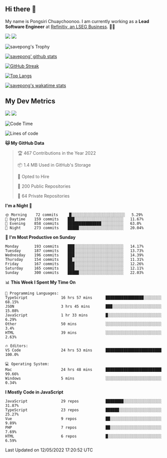 ## Hi there 👋

My name is Pongsiri Chuaychoonoo. I am currently working as a **Lead Software Engineer** at [Refinitiv, an LSEG Business](https://www.refinitiv.com). 👨‍💻

[<img src="https://img.shields.io/badge/savepong.com-%230077B5.svg?&style=for-the-badge&color=81e6d9" />](https://savepong.com)
[<img src="https://img.shields.io/badge/linkedin-%230077B5.svg?&style=for-the-badge&logo=linkedin&logoColor=white" />](https://www.linkedin.com/in/savepong)

![savepong's Trophy](https://github-profile-trophy.vercel.app/?username=savepong&theme=flat&rank=SECRET,SSS,SS,S,AAA,AA,A&margin-w=15&no-bg=true&no-frame=true)

[![savepong' github stats](https://github-readme-stats.vercel.app/api?username=savepong&show_icons=true&count_private=true&theme=gotham&hide_border=true&bg_color=00000000&text_color=768390FF)](https://savepong.com/posts/stats)

[![GitHub Streak](https://github-readme-streak-stats.herokuapp.com?user=savepong&theme=gotham&hide_border=true&background=00000000&dates=768390FF)](https://savepong.com/posts/stats)

[![Top Langs](https://github-readme-stats.vercel.app/api/top-langs/?username=savepong&layout=compact&langs_count=10&theme=gotham&hide_border=true&bg_color=00000000&text_color=768390FF)](https://savepong.com/posts/stats)

[![savepong's wakatime stats](https://github-readme-stats.vercel.app/api/wakatime?username=@savepong&layout=default&theme=gotham&hide_border=true&bg_color=00000000&text_color=768390FF)](https://savepong.com/posts/stats)

## My Dev Metrics

[![](https://komarev.com/ghpvc/?username=savepong&color=blue&label=Profile%20Views)](https://github.com/savepong)
[![](https://img.shields.io/github/followers/savepong?label=GitHub%20Followers)](https://github.com/savepong)

<!--START_SECTION:waka-->
![Code Time](http://img.shields.io/badge/Code%20Time-0%20secs-blue)

![Lines of code](https://img.shields.io/badge/From%20Hello%20World%20I%27ve%20Written-4%20Million%20lines%20of%20code-blue)

**🐱 My GitHub Data** 

> 🏆 467 Contributions in the Year 2022
 > 
> 📦 1.4 MB Used in GitHub's Storage 
 > 
> 💼 Opted to Hire
 > 
> 📜 200 Public Repositories 
 > 
> 🔑 64 Private Repositories  
 > 
**I'm a Night 🦉** 

```text
🌞 Morning    72 commits     █░░░░░░░░░░░░░░░░░░░░░░░░   5.29% 
🌆 Daytime    159 commits    ███░░░░░░░░░░░░░░░░░░░░░░   11.67% 
🌃 Evening    858 commits    ███████████████░░░░░░░░░░   63.0% 
🌙 Night      273 commits    █████░░░░░░░░░░░░░░░░░░░░   20.04%

```
📅 **I'm Most Productive on Sunday** 

```text
Monday       193 commits    ███░░░░░░░░░░░░░░░░░░░░░░   14.17% 
Tuesday      187 commits    ███░░░░░░░░░░░░░░░░░░░░░░   13.73% 
Wednesday    196 commits    ███░░░░░░░░░░░░░░░░░░░░░░   14.39% 
Thursday     154 commits    ██░░░░░░░░░░░░░░░░░░░░░░░   11.31% 
Friday       167 commits    ███░░░░░░░░░░░░░░░░░░░░░░   12.26% 
Saturday     165 commits    ███░░░░░░░░░░░░░░░░░░░░░░   12.11% 
Sunday       300 commits    █████░░░░░░░░░░░░░░░░░░░░   22.03%

```


📊 **This Week I Spent My Time On** 

```text
💬 Programming Languages: 
TypeScript               16 hrs 57 mins      █████████████████░░░░░░░░   68.15% 
JSON                     3 hrs 45 mins       ███░░░░░░░░░░░░░░░░░░░░░░   15.08% 
JavaScript               1 hr 33 mins        █░░░░░░░░░░░░░░░░░░░░░░░░   6.29% 
Other                    50 mins             ░░░░░░░░░░░░░░░░░░░░░░░░░   3.4% 
HTML                     39 mins             ░░░░░░░░░░░░░░░░░░░░░░░░░   2.63%

🔥 Editors: 
VS Code                  24 hrs 53 mins      █████████████████████████   100.0%

💻 Operating System: 
Mac                      24 hrs 48 mins      █████████████████████████   99.66% 
Windows                  5 mins              ░░░░░░░░░░░░░░░░░░░░░░░░░   0.34%

```

**I Mostly Code in JavaScript** 

```text
JavaScript               29 repos            ████████░░░░░░░░░░░░░░░░░   31.87% 
TypeScript               23 repos            ██████░░░░░░░░░░░░░░░░░░░   25.27% 
Vue                      9 repos             ██░░░░░░░░░░░░░░░░░░░░░░░   9.89% 
PHP                      7 repos             ██░░░░░░░░░░░░░░░░░░░░░░░   7.69% 
HTML                     6 repos             █░░░░░░░░░░░░░░░░░░░░░░░░   6.59%

```



 Last Updated on 12/05/2022 17:20:52 UTC
<!--END_SECTION:waka-->

<!--
**savepong/savepong** is a ✨ _special_ ✨ repository because its `README.md` (this file) appears on your GitHub profile.

Here are some ideas to get you started:

- 🔭 I’m currently working on WebComponents and TypeScript.
- 🌱 I’m currently learning ...
- 👯 I’m looking to collaborate on ...
- 🤔 I’m looking for help with ...
- 💬 Ask me about ...
- 📫 How to reach me: ...
- 😄 Pronouns: ...
- ⚡ Fun fact: ...
-->
